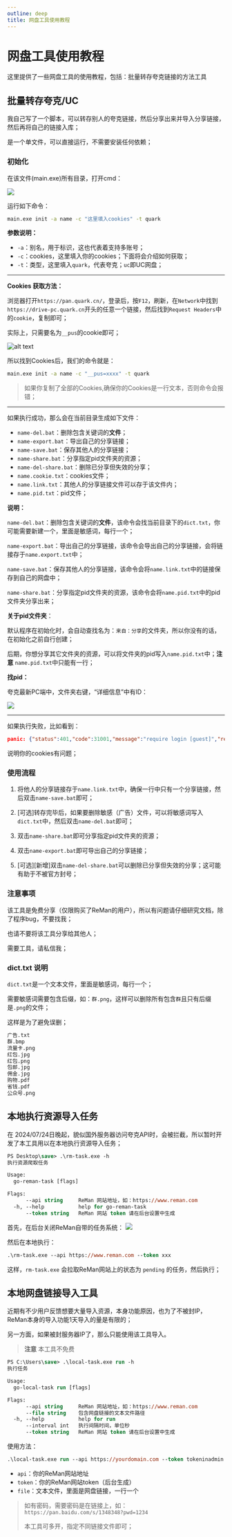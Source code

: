 ```yaml
---
outline: deep
title: 网盘工具使用教程
---
```



# 网盘工具使用教程

这里提供了一些网盘工具的使用教程，包括：批量转存夸克链接的方法工具

## 批量转存夸克/UC

我自己写了一个脚本，可以转存别人的夸克链接，然后分享出来并导入分享链接，然后再将自己的链接入库；

是一个单文件，可以直接运行，不需要安装任何依赖；

### 初始化

在该文件(main.exe)所有目录，打开cmd：

![](/images/pantools/image.png)

运行如下命令：

```bat
main.exe init -a name -c "这里填入cookies" -t quark
```

**参数说明：**

- `-a`：别名，用于标识，这也代表着支持多账号；
- `-c`：cookies，这里填入你的cookies；下面将会介绍如何获取；
- `-t`：类型，这里填入`quark`，代表夸克；`uc`即UC网盘；

---

**Cookies 获取方法：**

浏览器打开`https://pan.quark.cn/`，登录后，按`F12`，刷新，在`Network`中找到`https://drive-pc.quark.cn`开头的任意一个链接，然后找到`Request Headers`中的`cookie`，复制即可；

实际上，只需要名为`__pus`的cookie即可；

![alt text](/images/pantools/image-3.png)

所以找到Cookies后，我们的命令就是：

```bat
main.exe init -a name -c "__pus=xxxx" -t quark
```

> 如果你复制了全部的Cookies,确保你的Cookies是一行文本，否则命令会报错；

---

如果执行成功，那么会在当前目录生成如下文件：

- `name-del.bat`：删除包含关键词的**文件**；
- `name-export.bat`：导出自己的分享链接；
- `name-save.bat`：保存其他人的分享链接；
- `name-share.bat`：分享指定pid文件夹的资源；
- `name-del-share.bat`：删除已分享但失效的分享；
- `name.cookie.txt`：cookies文件；
- `name.link.txt`：其他人的分享链接文件可以存于该文件内；
- `name.pid.txt`：pid文件；

**说明：**

`name-del.bat`：删除包含关键词的**文件**，该命令会找当前目录下的`dict.txt`，你可能需要新建一个，里面是敏感词，每行一个；

`name-export.bat`：导出自己的分享链接，该命令会导出自己的分享链接，会将链接存于`name.export.txt`中；

`name-save.bat`：保存其他人的分享链接，该命令会将`name.link.txt`中的链接保存到自己的网盘中；

`name-share.bat`：分享指定pid文件夹的资源，该命令会将`name.pid.txt`中的pid文件夹分享出来；

**关于pid文件夹**：

默认程序在初始化时，会自动查找名为：`来自：分享`的文件夹，所以你没有的话，在初始化之前自行创建；

后期，你想分享其它文件夹的资源，可以将文件夹的pid写入`name.pid.txt`中；**注意** `name.pid.txt`中只能有一行；

**找pid：**

夸克最新PC端中，文件夹右键，“详细信息”中有ID：

![](/images/pantools/image-2.png)

---

如果执行失败，比如看到：

```json
panic: {"status":401,"code":31001,"message":"require login [guest]","req_id":"971212","timestamp":1728791773}
```

说明你的cookies有问题；

### 使用流程

1. 将他人的分享链接存于`name.link.txt`中，确保一行中只有一个分享链接，然后双击`name-save.bat`即可；

2. [可选]转存完毕后，如果要删除敏感（广告）文件，可以将敏感词写入`dict.txt`中，然后双击`name-del.bat`即可；

3. 双击`name-share.bat`即可分享指定pid文件夹的资源；

4. 双击`name-export.bat`即可导出自己的分享链接；

5. [可选][新增]双击`name-del-share.bat`可以删除已分享但失效的分享；这可能有助于不被官方封号；

### 注意事项

该工具是免费分享（仅限购买了ReMan的用户），所以有问题请仔细研究文档，除了程序bug，不要找我；

也请不要将该工具分享给其他人；

需要工具，请私信我；

### dict.txt 说明

`dict.txt`是一个文本文件，里面是敏感词，每行一个；

需要敏感词需要包含后缀，如：`群.png`，这样可以删除所有包含`群`且只有后缀是`.png`的文件；

这样是为了避免误删；

```txt
广告.txt
群.bmp
流量卡.png
红包.jpg
红包.png
包邮.jpg
佣金.jpg
购物.pdf
省钱.pdf
公众号.png
```

## 本地执行资源导入任务

在 2024/07/24日晚起，貌似国外服务器访问夸克API时，会被拦截，所以暂时开发了本工具用以在本地执行资源导入任务；

```ps
PS Desktop\save> .\rm-task.exe -h
执行资源爬取任务

Usage:
  go-reman-task [flags]

Flags:
      --api string     ReMan 网站地址，如：https://www.reman.com
  -h, --help           help for go-reman-task
      --token string   ReMan 网站 token 请在后台设置中生成
```

首先，在后台关闭ReMan自带的任务系统：
![](/images/pantools/image-4.png)

然后在本地执行：

```ps
.\rm-task.exe --api https://www.reman.com --token xxx
```

这样，`rm-task.exe` 会拉取ReMan网站上的状态为 `pending` 的任务，然后执行；

## 本地网盘链接导入工具

近期有不少用户反馈想要大量导入资源，本身功能原因，也为了不被封IP，ReMan本身的导入功能1天导入的量是有限的；

另一方面，如果被封服务器IP了，那么只能使用该工具导入。

> **注意** 本工具不免费

```ps
PS C:\Users\save> .\local-task.exe run -h
执行任务

Usage:
  go-local-task run [flags]

Flags:
      --api string     ReMan 网站地址，如：https://www.reman.com
      --file string    包含网盘链接的文本文件路径
  -h, --help           help for run
      --interval int   执行间隔时间，单位秒
      --token string   ReMan 网站 token 请在后台设置中生成
```

使用方法：

```ps
.\local-task.exe run --api https://yourdomain.com --token tokeninadmin --file .\link.txt
```

- `api`：你的ReMan网站地址
- `token`：你的ReMan网站token（后台生成）
- `file`：文本文件，里面是网盘链接，一行一个

> 如有密码，需要密码是在链接上，如：`https://pan.baidu.com/s/1348348?pwd=1234`
>
> 本工具可多开，指定不同链接文件即可；
